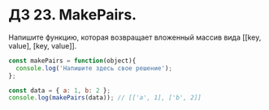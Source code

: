 # ДЗ 23. MakePairs. 

Напишите функцию, которая возвращает вложенный массив вида [[key, value], [key,
value]].

```js
const makePairs = function(object){
  console.log('Напишите здесь свое решение');
};

const data = { a: 1, b: 2 };
console.log(makePairs(data)); // [['a', 1], ['b', 2]]
```
